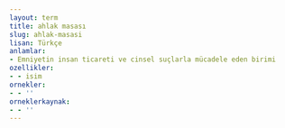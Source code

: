 ```yaml
---
layout: term
title: ahlak masası
slug: ahlak-masasi
lisan: Türkçe
anlamlar:
- Emniyetin insan ticareti ve cinsel suçlarla mücadele eden birimi
ozellikler:
- - isim
ornekler:
- - ''
orneklerkaynak:
- - ''
---
```

